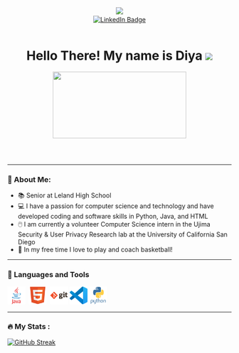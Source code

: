 
<Header>
<div id="header" align="center">
  <img src="https://i.giphy.com/media/v1.Y2lkPTc5MGI3NjExaGVvOXlma3ZtM3I1dnA5ZGk4aTFkb3JuMjd1bjBzZnpocW9tNnFqbyZlcD12MV9pbnRlcm5hbF9naWZfYnlfaWQmY3Q9cw/RN8FdaB6T1bkkI5n4I/giphy.gif" width="100"/>
<div id="badges">
   <a href="https://www.linkedin.com/in/diya-boyapati-80a78723b/">
    <img src="https://img.shields.io/badge/LinkedIn-blue?style=for-the-badge&logo=linkedin&logoColor=white" alt="LinkedIn Badge"/>
   </a>
<div>
<img src="https://komarev.com/ghpvc/?username=diyaboyapati&style=flat-square&color=blue" alt=""/>
 

   <h1>
  Hello There! My name is Diya 
  <img src="https://media.giphy.com/media/hvRJCLFzcasrR4ia7z/giphy.gif" width="30px"/>
</h1>
<div align ="center">
  <img src="https://i.giphy.com/media/v1.Y2lkPTc5MGI3NjExZW9pZnlwc29jb2hldXd4emQyb2N0NjhibmE5ZHQyMno2OXRtMGJpNSZlcD12MV9pbnRlcm5hbF9naWZfYnlfaWQmY3Q9cw/VPnfM9bmR0ZaQo3qtK/giphy.gif" width="300" height="150"/>
</div>
</header>
<body>

---
### 💭 About Me:
- 📚 Senior at Leland High School
- 💻 I have a passion for computer science and technology and have developed coding and software skills in Python, Java, and HTML
- 🖱️ I am currently a volunteer Computer Science intern in the Ujima Security & User Privacy Research lab at the University of California San Diego
- 🏀 In my free time I love to play and coach basketball!

---
### 🔨 Languages and Tools 
<div>
  <img src="https://github.com/devicons/devicon/blob/master/icons/java/java-original-wordmark.svg" title="Java" alt="Java" width="40" height="40"/>&nbsp;
  <img src="https://github.com/devicons/devicon/blob/master/icons/html5/html5-original.svg" title="HTML5" alt="HTML" width="40" height="40"/>&nbsp;
  <img src="https://github.com/devicons/devicon/blob/master/icons/git/git-original-wordmark.svg" title="Git" **alt="Git" width="40" height="40"/>
  <img src="https://raw.githubusercontent.com/devicons/devicon/6910f0503efdd315c8f9b858234310c06e04d9c0/icons/vscode/vscode-original.svg"title="Git" **alt="Git" width="40" height="40"/>
   <img src="https://github.com/devicons/devicon/blob/master/icons/python/python-original-wordmark.svg" title="Python" alt="Python" width="40" height="40"/>&nbsp;
</div>


---

### :fire: My Stats :
[![GitHub Streak](http://github-readme-streak-stats.herokuapp.com?user=diyaboyapati&theme=dark&background=000000)](https://git.io/streak-stats)




<!--
**diyaboyapati/diyaboyapati** is a ✨ _special_ ✨ repository because its `README.md` (this file) appears on your GitHub profile.

Here are some ideas to get you started:

- 🔭 I’m currently working on ...
- 🌱 I’m currently learning ...
- 👯 I’m looking to collaborate on ...
- 🤔 I’m looking for help with ...
- 💬 Ask me about ...
- 📫 How to reach me: ...
- 😄 Pronouns: ...
- ⚡ Fun fact: ...
-->

